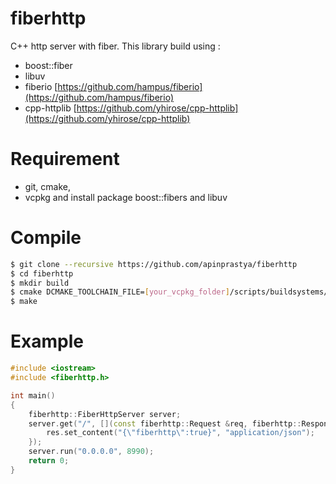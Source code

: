 # fiberhttp

C++ http server with fiber. This library build using :
- boost::fiber
- libuv
- fiberio [https://github.com/hampus/fiberio](https://github.com/hampus/fiberio)
- cpp-httplib [https://github.com/yhirose/cpp-httplib](https://github.com/yhirose/cpp-httplib)


# Requirement
- git, cmake, 
- vcpkg and install package boost::fibers and libuv

# Compile
```bash
$ git clone --recursive https://github.com/apinprastya/fiberhttp
$ cd fiberhttp
$ mkdir build
$ cmake DCMAKE_TOOLCHAIN_FILE=[your_vcpkg_folder]/scripts/buildsystems/vcpkg.cmake ..
$ make
```

# Example

```cpp
#include <iostream>
#include <fiberhttp.h>

int main()
{
    fiberhttp::FiberHttpServer server;
    server.get("/", [](const fiberhttp::Request &req, fiberhttp::Response &res) {
        res.set_content("{\"fiberhttp\":true}", "application/json");
    });
    server.run("0.0.0.0", 8990);
    return 0;
}
```